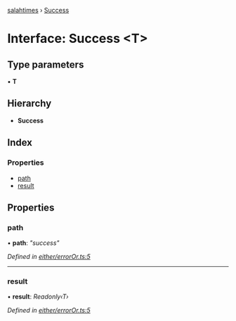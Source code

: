[salahtimes](../README.md) › [Success](success.md)

# Interface: Success <**T**>

## Type parameters

▪ **T**

## Hierarchy

* **Success**

## Index

### Properties

* [path](success.md#path)
* [result](success.md#result)

## Properties

###  path

• **path**: *"success"*

*Defined in [either/errorOr.ts:5](https://github.com/doniseferi/salahtimes/blob/9740421/src/either/errorOr.ts#L5)*

___

###  result

• **result**: *Readonly‹T›*

*Defined in [either/errorOr.ts:5](https://github.com/doniseferi/salahtimes/blob/9740421/src/either/errorOr.ts#L5)*

